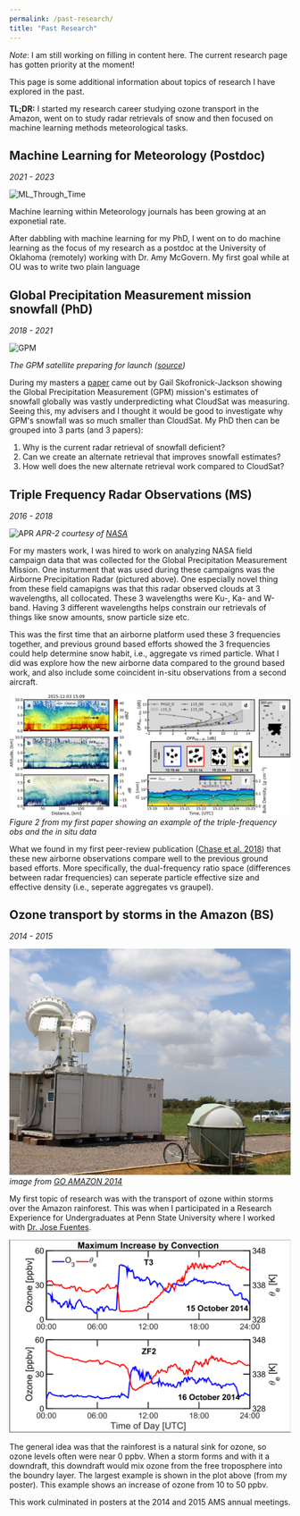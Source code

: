 ```yaml
---
permalink: /past-research/
title: "Past Research"
---
```


*Note*: I am still working on filling in content here. The current research page has gotten priority at the moment!

This page is some additional information about topics of research I have explored in the past. 


**TL;DR:** I started my research career studying ozone transport in the Amazon, went on to study radar retrievals of snow and then focused on machine learning methods  meteorological tasks.

<h2> Machine Learning for Meteorology (Postdoc) </h2>
<i> 2021 - 2023 </i>

![ML_Through_Time](https://journals.ametsoc.org/view/journals/wefo/37/8/full-WAF-D-22-0070.1-f1.jpg) 

Machine learning within Meteorology journals has been growing at an exponetial rate. 

After dabbling with machine learning for my PhD, I went on to do machine learning as the focus of my research as a postdoc at the University of Oklahoma (remotely) working with Dr. Amy McGovern. My first goal while at OU was to write two plain language 



<h2> Global Precipitation Measurement mission snowfall (PhD) </h2>
<i> 2018 - 2021 </i>

![GPM](https://scx1.b-cdn.net/csz/news/800a/2013/readysetspac.jpg) 

*The GPM satellite preparing for launch ([source](https://phys.org/news/2013-11-ready-space-nasa-gpm-satellite.html))*

During my masters a [paper](https://journals.ametsoc.org/view/journals/apme/58/7/jamc-d-18-0124.1.xml?tab_body=pdf) came out by Gail Skofronick-Jackson showing the Global Precipitation Measurement (GPM) mission's estimates of snowfall globally was vastly underpredicting what CloudSat was measuring. Seeing this, my advisers and I thought it would be good to investigate why GPM's snowfall was so much smaller than CloudSat. My PhD then can be grouped into 3 parts (and 3 papers): 

1) Why is the current radar retrieval of snowfall deficient? <br>
2) Can we create an alternate retrieval that improves snowfall estimates? <br>
3) How well does the new alternate retrieval work compared to CloudSat? <br>

<h2> Triple Frequency Radar Observations (MS) </h2>
<i> 2016 - 2018 </i>


![APR](https://cpex.jpl.nasa.gov/cpex-aw/assets/images/content/apr22.png) 
*APR-2 courtesy of [NASA](https://cpex.jpl.nasa.gov/cpex-aw/assets/images/content/apr22.png)*

For my masters work, I was hired to work on analyzing NASA field campaign data that was collected for the Global Precipitation Measurement Mission. One insturment that was used during these campaigns was the Airborne Precipitation Radar (pictured above). One especially novel thing from these field camapigns was that this radar observed clouds at 3 wavelengths, all collocated. These 3 wavelengths were Ku-, Ka- and W-band. Having 3 different wavelengths helps constrain our retrievals of things like snow amounts, snow particle size etc. 

This was the first time that an airborne platform used these 3 frequencies together, and previous ground based efforts showed the 3 frequencies could help determine snow habit, i.e., aggregate vs rimed particle. What I did was explore how the new airborne data compared to the ground based work, and also include some coincident in-situ observations from a second aircraft. 

![masters_work](/assets/images/masters_work_fig.jpg) 
*Figure 2 from my first paper showing an example of the triple-frequency obs and the in situ data*

What we found in my first peer-review publication ([Chase et al. 2018](https://agupubs.onlinelibrary.wiley.com/doi/full/10.1029/2018GL077997)) that these new airborne observations compare well to the previous ground based efforts. More specifically, the dual-frequency ratio space (differences between radar frequencies) can seperate particle effective size and effective density (i.e., seperate aggregates vs graupel).

<h2> Ozone transport by storms in the Amazon (BS) </h2>
<i> 2014 - 2015 </i>

![GoAmazon](/assets/images/ARM_GOAMAZON.jpg) 
*image from [GO AMAZON 2014](https://www.flickr.com/photos/armgov/albums/72157628390811069/)*

My first topic of research was with the transport of ozone within storms over the Amazon rainforest. This was when I participated in a Research Experience for Undergraduates at Penn State University where I worked with [Dr. Jose Fuentes](https://www.ems.psu.edu/directory/jose-fuentes). 

![OzonePoster](/assets/images/PosterResult_Ozone.png) 

The general idea was that the rainforest is a natural sink for ozone, so ozone levels often were near 0 ppbv. When a storm forms and with it a downdraft, this downdraft would mix ozone from the free troposphere into the boundry layer. The largest example is shown in the plot above (from my poster). This example shows an increase of ozone from 10 to 50 ppbv. 

This work culminated in posters at the 2014 and 2015 AMS annual meetings. 






